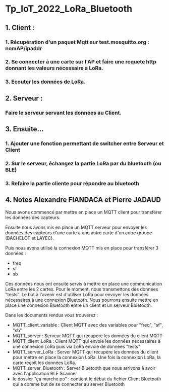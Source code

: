 # Tp_IoT_2022_LoRa_Bluetooth

## 1. Client :
 
### 1. Récupération d'un paquet Mqtt sur test.mosquitto.org :  nomAP/ipaddr

### 2. Se connecter à une carte sur l'AP et faire une requete http donnant les valeurs nécessaire à LoRa.

### 3. Ecouter les données de LoRa.

## 2. Serveur :

### Faire le serveur servant les données au Client.

## 3. Ensuite...

### 1. Ajouter une fonction permettant de switcher entre Serveur et Client

### 2. Sur le serveur, échangez la partie LoRa par du bluetooth (ou BLE)

### 3. Refaire la partie cliente pour répondre au bluetooth

## 4. Notes Alexandre FIANDACA et Pierre JADAUD
Nous avons commencé par mettre en place un MQTT client pour transférer les données des capteurs.

Ensuite nous avons mis en place un MQTT serveur pour envoyer les données des capteurs d'une carte à une autre carte d'un autre groupe (BACHELOT et LAYEC).

Puis nous avons utilisé la connexion MQTT mis en place pour transférer 3 données :
- freq
- sf
- sb

Ces données nous ont ensuite servis à mettre en place une communication LoRa entre les 2 cartes. Pour le moment, nous transmettons des données "tests". Le but à l'avenir est d'utiliser LoRa pour envoyer les données nécessaires à une connexion Bluetooth.
Nous pourrons ensuite mettre en place une connexion Bluetooth entre un client et un serveur Bluetooth.

Dans les documents rendus vous trouverez :
- MQTT_client_variable : Client MQTT avec des variables pour "freq", "sf", "sb"
- MQTT_server : Serveur MQTT qui récupère les données du client MQTT
- MQTT_client_LoRa : Client MQTT qui envoie les données  nécessaires à une connexion LoRa puis via LoRa envoie de données "tests"
- MQTT_server_LoRa : Server MQTT qui récupère les données du client pour mettre en place la connexion LoRa. Une fois la connexion LoRa, la carte reçoit les données LoRa.
- MQTT_server_Bluetooth : Server Bluetooth que nous arrivons à avoir avec l'application BLE Scanner
- le dossier "ça morche po" : contient le début du fichier Client Bluetooth qui a comme but de se connecter au server Bluetooth
